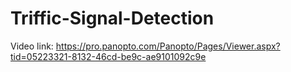 # Triffic-Signal-Detection
Video link: https://pro.panopto.com/Panopto/Pages/Viewer.aspx?tid=05223321-8132-46cd-be9c-ae9101092c9e
